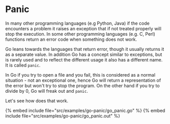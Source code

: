 # Panic

In many other programming languages (e.g Python, Java) if the code encounters a problem it raises an exception that if not treated properly will stop the execution.
In some other programming languages (e.g. C, Perl) functions return an error code when something does not work.



Go leans towards the languages that return error, though it usually returns it as a separate value.
In addition Go has a concept similar to exceptions, but is rarely used and to reflect the different usage it also has a different name. It is called `panic`.



In Go if you try to open a file and you fail, this is considered as a normal situation - not an exceptional one, hence Go will return a representation of the
error but won't try to stop the program. On the other hand if you try to divide by 0, Go will freak out and `panic`.



Let's see how does that work.


{% embed include file="src/examples/go-panic/go_panic.go" %}
{% embed include file="src/examples/go-panic/go_panic.out" %}


